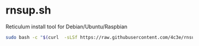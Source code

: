 # rnsup.sh
Reticulum install tool for Debian/Ubuntu/Raspbian 

```bash
sudo bash -c "$(curl  -sLSf https://raw.githubusercontent.com/4c3e/rnsup.sh/main/rnsup.sh)"
```
